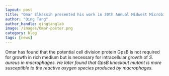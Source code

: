 ```yaml
---
layout: post
title: "Omar Elkassih presented his work in 30th Annual Midwest Microbial Pathogenesis Conference"
author: "Qing Tang"
author_handle: qingtanglab
image: /images/Omar-poster.png
category: blog
tags: [news]
---
```

Omar has found that the potential cell division protein GpsB is not required for growth in rich medium but is necessary for intracellular growth of
<i>S. aureus<i> in macrophages. He later found that GpsB knockout mutant is more susceptible to the reactive oxygen species produced by macrophages. 

